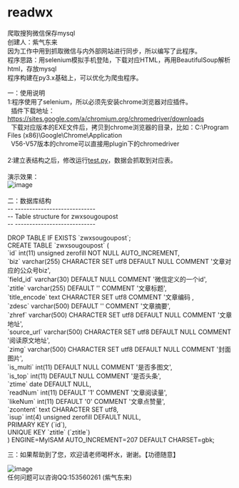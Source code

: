 # readwx
爬取搜狗微信保存mysql<br>
创建人：紫气东来<br>
因为工作中用到抓取微信与内外部网站进行同步，所以编写了此程序。<br>
程序思路：用selenium模拟手机登陆，下载对应HTML，再用BeautifulSoup解析html，存放mysql<br>
程序构建在py3.x基础上，可以优化为爬虫程序。<br>


一：使用说明<br>
1:程序使用了selenium，所以必须先安装chrome浏览器对应插件。<br>
&nbsp;&nbsp;插件下载地址：https://sites.google.com/a/chromium.org/chromedriver/downloads<br>
&nbsp;&nbsp;下载对应版本的EXE文件后，拷贝到chrome浏览器的目录，比如：C:\Program Files (x86)\Google\Chrome\Application<br>
&nbsp;&nbsp;V56-V57版本的chrome可以直接用plugin下的chromedriver<br>
<br>
2:建立表结构之后，修改运行<a href="https://github.com/xocom/readwx/blob/master/test.py" target="_blank">test.py</a>，数据会抓取到对应表。<br>
<br>
演示效果：<br>
![image](https://github.com/xocom/readwx/blob/master/screenshots/show1.png)
<br><br>
二：数据库结构<br>
-- ----------------------------<br>
-- Table structure for zwxsougoupost<br>
-- ----------------------------<br>
<p>
DROP TABLE IF EXISTS `zwxsougoupost`;<br>
CREATE TABLE `zwxsougoupost` (<br>
  `id` int(11) unsigned zerofill NOT NULL AUTO_INCREMENT,<br>
  `biz` varchar(255) CHARACTER SET utf8 DEFAULT NULL COMMENT '文章对应的公众号biz',<br>
  `field_id` varchar(30) DEFAULT NULL COMMENT '微信定义的一个id',<br>
  `ztitle` varchar(255) DEFAULT '' COMMENT '文章标题',<br>
  `title_encode` text CHARACTER SET utf8 COMMENT '文章编码 ,<br>
  `zdesc` varchar(500) DEFAULT '' COMMENT '文章摘要',<br>
  `zhref` varchar(500) CHARACTER SET utf8 DEFAULT NULL COMMENT '文章地址',<br>
  `source_url` varchar(500) CHARACTER SET utf8 DEFAULT NULL COMMENT '阅读原文地址',<br>
  `zimg` varchar(500) CHARACTER SET utf8 DEFAULT NULL COMMENT '封面图片',<br>
  `is_multi` int(11) DEFAULT NULL COMMENT '是否多图文',<br>
  `is_top` int(11) DEFAULT NULL COMMENT '是否头条',<br>
  `ztime` date DEFAULT NULL,<br>
  `readNum` int(11) DEFAULT '1' COMMENT '文章阅读量',<br>
  `likeNum` int(11) DEFAULT '0' COMMENT '文章点赞量',<br>
  `zcontent` text CHARACTER SET utf8,<br>
  `isup` int(4) unsigned zerofill DEFAULT NULL,<br>
  PRIMARY KEY (`id`),<br>
  UNIQUE KEY `ztitle` (`ztitle`)<br>
) ENGINE=MyISAM AUTO_INCREMENT=207 DEFAULT CHARSET=gbk;<br>
</p>
三：如果帮助到了您，欢迎请老师喝杯水，谢谢。【功德随意】<br>

![image](https://github.com/xocom/readwx/blob/master/screenshots/pay.png)
<br>
任何问题可以咨询QQ:153560261 (紫气东来)<br>